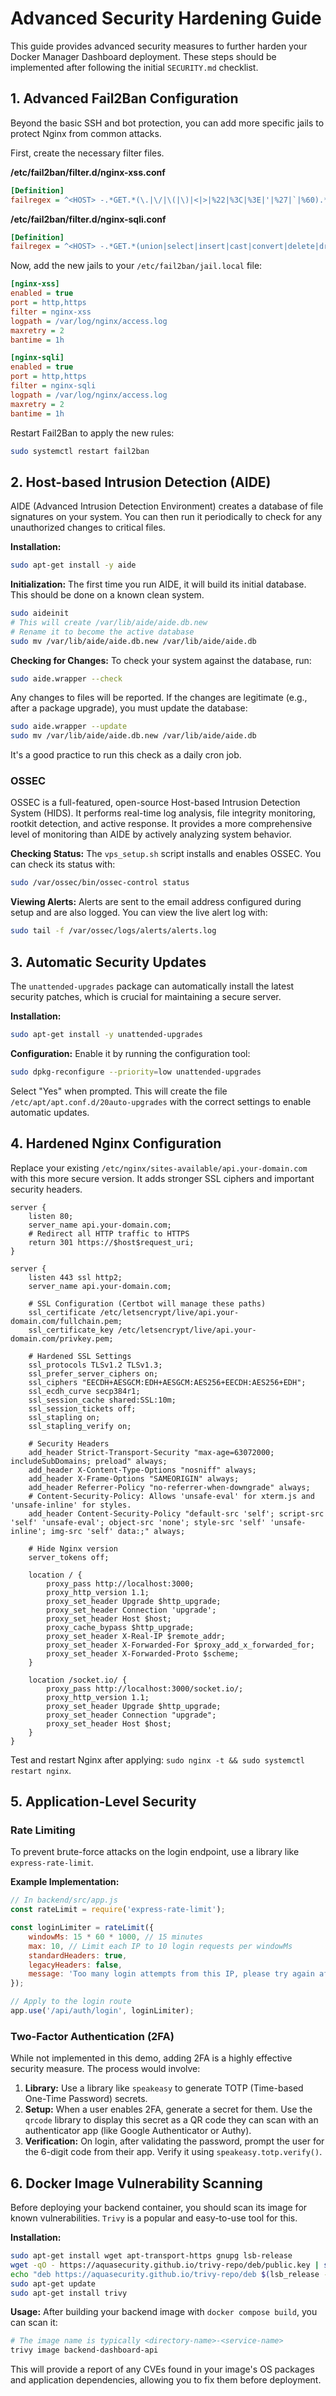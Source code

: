 # Advanced Security Hardening Guide

This guide provides advanced security measures to further harden your Docker Manager Dashboard deployment. These steps should be implemented after following the initial `SECURITY.md` checklist.

## 1. Advanced Fail2Ban Configuration

Beyond the basic SSH and bot protection, you can add more specific jails to protect Nginx from common attacks.

First, create the necessary filter files.

**/etc/fail2ban/filter.d/nginx-xss.conf**
```ini
[Definition]
failregex = ^<HOST> -.*GET.*(\.|\/|\(|\)|<|>|%22|%3C|%3E|'|%27|`|%60).*
```

**/etc/fail2ban/filter.d/nginx-sqli.conf**
```ini
[Definition]
failregex = ^<HOST> -.*GET.*(union|select|insert|cast|convert|delete|drop|update|order|by|--|/\*|\*/|#).*
```

Now, add the new jails to your `/etc/fail2ban/jail.local` file:

```ini
[nginx-xss]
enabled = true
port = http,https
filter = nginx-xss
logpath = /var/log/nginx/access.log
maxretry = 2
bantime = 1h

[nginx-sqli]
enabled = true
port = http,https
filter = nginx-sqli
logpath = /var/log/nginx/access.log
maxretry = 2
bantime = 1h
```

Restart Fail2Ban to apply the new rules:
```bash
sudo systemctl restart fail2ban
```

## 2. Host-based Intrusion Detection (AIDE)

AIDE (Advanced Intrusion Detection Environment) creates a database of file signatures on your system. You can then run it periodically to check for any unauthorized changes to critical files.

**Installation:**
```bash
sudo apt-get install -y aide
```

**Initialization:**
The first time you run AIDE, it will build its initial database. This should be done on a known clean system.
```bash
sudo aideinit
# This will create /var/lib/aide/aide.db.new
# Rename it to become the active database
sudo mv /var/lib/aide/aide.db.new /var/lib/aide/aide.db
```

**Checking for Changes:**
To check your system against the database, run:
```bash
sudo aide.wrapper --check
```
Any changes to files will be reported. If the changes are legitimate (e.g., after a package upgrade), you must update the database:
```bash
sudo aide.wrapper --update
sudo mv /var/lib/aide/aide.db.new /var/lib/aide/aide.db
```
It's a good practice to run this check as a daily cron job.

### OSSEC
OSSEC is a full-featured, open-source Host-based Intrusion Detection System (HIDS). It performs real-time log analysis, file integrity monitoring, rootkit detection, and active response. It provides a more comprehensive level of monitoring than AIDE by actively analyzing system behavior.

**Checking Status:**
The `vps_setup.sh` script installs and enables OSSEC. You can check its status with:
```bash
sudo /var/ossec/bin/ossec-control status
```

**Viewing Alerts:**
Alerts are sent to the email address configured during setup and are also logged. You can view the live alert log with:
```bash
sudo tail -f /var/ossec/logs/alerts/alerts.log
```

## 3. Automatic Security Updates

The `unattended-upgrades` package can automatically install the latest security patches, which is crucial for maintaining a secure server.

**Installation:**
```bash
sudo apt-get install -y unattended-upgrades
```

**Configuration:**
Enable it by running the configuration tool:
```bash
sudo dpkg-reconfigure --priority=low unattended-upgrades
```
Select "Yes" when prompted. This will create the file `/etc/apt/apt.conf.d/20auto-upgrades` with the correct settings to enable automatic updates.

## 4. Hardened Nginx Configuration

Replace your existing `/etc/nginx/sites-available/api.your-domain.com` with this more secure version. It adds stronger SSL ciphers and important security headers.

```nginx
server {
    listen 80;
    server_name api.your-domain.com;
    # Redirect all HTTP traffic to HTTPS
    return 301 https://$host$request_uri;
}

server {
    listen 443 ssl http2;
    server_name api.your-domain.com;

    # SSL Configuration (Certbot will manage these paths)
    ssl_certificate /etc/letsencrypt/live/api.your-domain.com/fullchain.pem;
    ssl_certificate_key /etc/letsencrypt/live/api.your-domain.com/privkey.pem;

    # Hardened SSL Settings
    ssl_protocols TLSv1.2 TLSv1.3;
    ssl_prefer_server_ciphers on;
    ssl_ciphers "EECDH+AESGCM:EDH+AESGCM:AES256+EECDH:AES256+EDH";
    ssl_ecdh_curve secp384r1;
    ssl_session_cache shared:SSL:10m;
    ssl_session_tickets off;
    ssl_stapling on;
    ssl_stapling_verify on;

    # Security Headers
    add_header Strict-Transport-Security "max-age=63072000; includeSubDomains; preload" always;
    add_header X-Content-Type-Options "nosniff" always;
    add_header X-Frame-Options "SAMEORIGIN" always;
    add_header Referrer-Policy "no-referrer-when-downgrade" always;
    # Content-Security-Policy: Allows 'unsafe-eval' for xterm.js and 'unsafe-inline' for styles.
    add_header Content-Security-Policy "default-src 'self'; script-src 'self' 'unsafe-eval'; object-src 'none'; style-src 'self' 'unsafe-inline'; img-src 'self' data:;" always;

    # Hide Nginx version
    server_tokens off;

    location / {
        proxy_pass http://localhost:3000;
        proxy_http_version 1.1;
        proxy_set_header Upgrade $http_upgrade;
        proxy_set_header Connection 'upgrade';
        proxy_set_header Host $host;
        proxy_cache_bypass $http_upgrade;
        proxy_set_header X-Real-IP $remote_addr;
        proxy_set_header X-Forwarded-For $proxy_add_x_forwarded_for;
        proxy_set_header X-Forwarded-Proto $scheme;
    }

    location /socket.io/ {
        proxy_pass http://localhost:3000/socket.io/;
        proxy_http_version 1.1;
        proxy_set_header Upgrade $http_upgrade;
        proxy_set_header Connection "upgrade";
        proxy_set_header Host $host;
    }
}
```
Test and restart Nginx after applying: `sudo nginx -t && sudo systemctl restart nginx`.

## 5. Application-Level Security

### Rate Limiting
To prevent brute-force attacks on the login endpoint, use a library like `express-rate-limit`.

**Example Implementation:**
```javascript
// In backend/src/app.js
const rateLimit = require('express-rate-limit');

const loginLimiter = rateLimit({
	windowMs: 15 * 60 * 1000, // 15 minutes
	max: 10, // Limit each IP to 10 login requests per windowMs
	standardHeaders: true,
	legacyHeaders: false,
    message: 'Too many login attempts from this IP, please try again after 15 minutes',
});

// Apply to the login route
app.use('/api/auth/login', loginLimiter);
```

### Two-Factor Authentication (2FA)
While not implemented in this demo, adding 2FA is a highly effective security measure. The process would involve:
1.  **Library:** Use a library like `speakeasy` to generate TOTP (Time-based One-Time Password) secrets.
2.  **Setup:** When a user enables 2FA, generate a secret for them. Use the `qrcode` library to display this secret as a QR code they can scan with an authenticator app (like Google Authenticator or Authy).
3.  **Verification:** On login, after validating the password, prompt the user for the 6-digit code from their app. Verify it using `speakeasy.totp.verify()`.

## 6. Docker Image Vulnerability Scanning
Before deploying your backend container, you should scan its image for known vulnerabilities. `Trivy` is a popular and easy-to-use tool for this.

**Installation:**
```bash
sudo apt-get install wget apt-transport-https gnupg lsb-release
wget -qO - https://aquasecurity.github.io/trivy-repo/deb/public.key | sudo apt-key add -
echo "deb https://aquasecurity.github.io/trivy-repo/deb $(lsb_release -sc) main" | sudo tee -a /etc/apt/sources.list.d/trivy.list
sudo apt-get update
sudo apt-get install trivy
```

**Usage:**
After building your backend image with `docker compose build`, you can scan it:
```bash
# The image name is typically <directory-name>-<service-name>
trivy image backend-dashboard-api
```
This will provide a report of any CVEs found in your image's OS packages and application dependencies, allowing you to fix them before deployment.